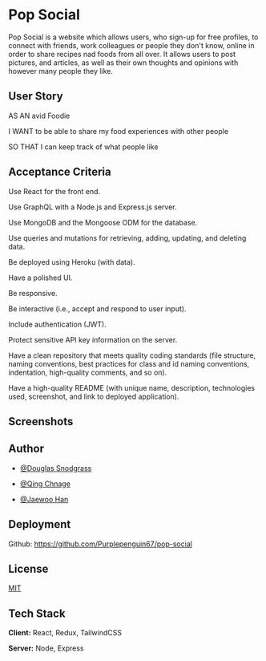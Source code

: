 
# Pop Social

Pop Social is a website which allows users, who sign-up for free profiles, to connect with friends, work colleagues or people they don't know, online in order to share recipes nad foods from all over. It allows users to post pictures, and articles, as well as their own thoughts and opinions with however many people they like.

## User Story

AS AN avid Foodie

I WANT to be able to share my food experiences with other people

SO THAT I can keep track of what people like


## Acceptance Criteria

Use React for the front end.

Use GraphQL with a Node.js and Express.js server.

Use MongoDB and the Mongoose ODM for the database.

Use queries and mutations for retrieving, adding, updating, and deleting data.

Be deployed using Heroku (with data).

Have a polished UI.

Be responsive.

Be interactive (i.e., accept and respond to user input).

Include authentication (JWT).

Protect sensitive API key information on the server.

Have a clean repository that meets quality coding standards (file structure, naming conventions, best practices for class and id naming conventions, indentation, high-quality comments, and so on).

Have a high-quality README (with unique name, description, technologies used, screenshot, and link to deployed application).
## Screenshots




## Author

- [@Douglas Snodgrass](https://www.github.com/purplepenguin67)

- [@Qing Chnage](https://www.github.com/qing507543)

- [@Jaewoo Han](https://www.github.com/jaehan213)
## Deployment




Github: https://github.com/Purplepenguin67/pop-social




## License

[MIT](https://choosealicense.com/licenses/mit/)


## Tech Stack

**Client:** React, Redux, TailwindCSS

**Server:** Node, Express

